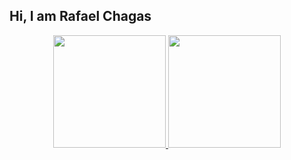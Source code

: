 ## Hi, I am Rafael Chagas

<div align="center">
  <a href="https://github.com/rafaelchagasb">
  <img height="180em" src="https://github-readme-stats.vercel.app/api?username=rafaelchagasb&show_icons=true&theme=dracula&include_all_commits=true&count_private=true"/>
  <img height="180em" src="https://github-readme-stats.vercel.app/api/top-langs/?username=rafaelchagasb&layout=compact&langs_count=7&theme=dracula"/>
</div>

